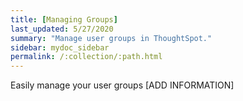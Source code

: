 ```yaml
---
title: [Managing Groups]
last_updated: 5/27/2020
summary: "Manage user groups in ThoughtSpot."
sidebar: mydoc_sidebar
permalink: /:collection/:path.html
---
```


Easily manage your user groups
[ADD INFORMATION]
